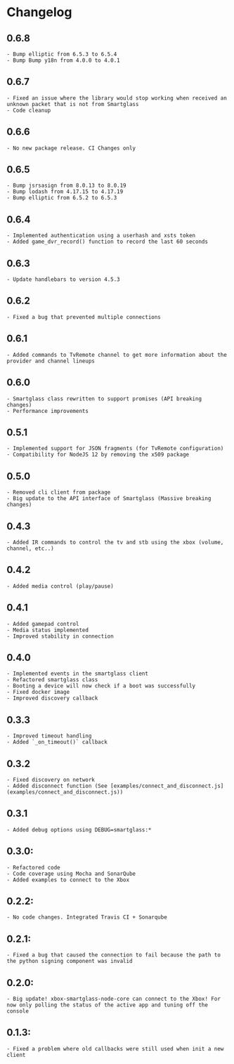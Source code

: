 # Changelog

## 0.6.8

    - Bump elliptic from 6.5.3 to 6.5.4
    - Bump Bump y18n from 4.0.0 to 4.0.1

## 0.6.7

    - Fixed an issue where the library would stop working when received an unknown packet that is not from Smartglass
    - Code cleanup

## 0.6.6

    - No new package release. CI Changes only

## 0.6.5

    - Bump jsrsasign from 8.0.13 to 8.0.19
    - Bump lodash from 4.17.15 to 4.17.19
    - Bump elliptic from 6.5.2 to 6.5.3

## 0.6.4

    - Implemented authentication using a userhash and xsts token
    - Added game_dvr_record() function to record the last 60 seconds

## 0.6.3

    - Update handlebars to version 4.5.3

## 0.6.2

    - Fixed a bug that prevented multiple connections

## 0.6.1

    - Added commands to TvRemote channel to get more information about the provider and channel lineups

## 0.6.0

    - Smartglass class rewritten to support promises (API breaking changes)
    - Performance improvements

## 0.5.1

    - Implemented support for JSON fragments (for TvRemote configuration)
    - Compatibility for NodeJS 12 by removing the x509 package

## 0.5.0

    - Removed cli client from package
    - Big update to the API interface of Smartglass (Massive breaking changes)

## 0.4.3

    - Added IR commands to control the tv and stb using the xbox (volume, channel, etc..)

## 0.4.2

    - Added media control (play/pause)

## 0.4.1

    - Added gamepad control
    - Media status implemented
    - Improved stability in connection

## 0.4.0

    - Implemented events in the smartglass client
    - Refactored smartglass class
    - Booting a device will now check if a boot was successfully
    - Fixed docker image
    - Improved discovery callback

## 0.3.3

    - Improved timeout handling
    - Added `_on_timeout()` callback

## 0.3.2

    - Fixed discovery on network
    - Added disconnect function (See [examples/connect_and_disconnect.js](examples/connect_and_disconnect.js))

## 0.3.1

    - Added debug options using DEBUG=smartglass:*

## 0.3.0:

    - Refactored code
    - Code coverage using Mocha and SonarQube
    - Added examples to connect to the Xbox

## 0.2.2:

    - No code changes. Integrated Travis CI + Sonarqube

## 0.2.1:

    - Fixed a bug that caused the connection to fail because the path to the python signing component was invalid

## 0.2.0:

    - Big update! xbox-smartglass-node-core can connect to the Xbox! For now only polling the status of the active app and tuning off the console

## 0.1.3:

    - Fixed a problem where old callbacks were still used when init a new client
